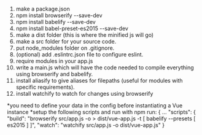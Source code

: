 1. make a package.json
2. npm install browserify --save-dev
3. npm install babelify --save-dev
4. npm install babel-preset-es2015 --save-dev
5. make a dist folder (this is where the minified js will go)
6. make a src folder for your source code.
7. put node_modules folder on .gitignore.
8. (optional) add .eslintrc.json file to configure eslint.
9. require modules in your app.js
10. write a main.js which will have the code needed to compile everything using browserify and babelify.
11. install aliasify to give aliases for filepaths (useful for modules with specific requirements).
12. install watchify to watch for changes using browserify


*you need to define your data in the config before instantiating a Vue instance
*setup the following scripts and run with npm run:
{
...
"scripts": {
  "build": "browserify src/app.js -o > dist/vue-app.js -t [ babelify --presets [ es2015 ] ]",
  "watch": "watchify src/app.js -o dist/vue-app.js"
}
